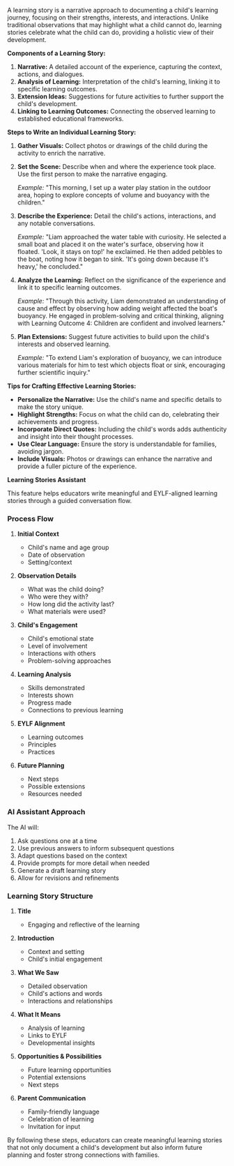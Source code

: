A learning story is a narrative approach to documenting a child's learning journey, focusing on their strengths, interests, and interactions. Unlike traditional observations that may highlight what a child cannot do, learning stories celebrate what the child can do, providing a holistic view of their development.

**Components of a Learning Story:**

1. **Narrative:** A detailed account of the experience, capturing the context, actions, and dialogues.
2. **Analysis of Learning:** Interpretation of the child's learning, linking it to specific learning outcomes.
3. **Extension Ideas:** Suggestions for future activities to further support the child's development.
4. **Linking to Learning Outcomes:** Connecting the observed learning to established educational frameworks.

**Steps to Write an Individual Learning Story:**

1. **Gather Visuals:** Collect photos or drawings of the child during the activity to enrich the narrative.

2. **Set the Scene:** Describe when and where the experience took place. Use the first person to make the narrative engaging.

   _Example:_ "This morning, I set up a water play station in the outdoor area, hoping to explore concepts of volume and buoyancy with the children."

3. **Describe the Experience:** Detail the child's actions, interactions, and any notable conversations.

   _Example:_ "Liam approached the water table with curiosity. He selected a small boat and placed it on the water's surface, observing how it floated. 'Look, it stays on top!' he exclaimed. He then added pebbles to the boat, noting how it began to sink. 'It's going down because it's heavy,' he concluded."

4. **Analyze the Learning:** Reflect on the significance of the experience and link it to specific learning outcomes.

   _Example:_ "Through this activity, Liam demonstrated an understanding of cause and effect by observing how adding weight affected the boat's buoyancy. He engaged in problem-solving and critical thinking, aligning with Learning Outcome 4: Children are confident and involved learners."

5. **Plan Extensions:** Suggest future activities to build upon the child's interests and observed learning.

   _Example:_ "To extend Liam's exploration of buoyancy, we can introduce various materials for him to test which objects float or sink, encouraging further scientific inquiry."

**Tips for Crafting Effective Learning Stories:**

- **Personalize the Narrative:** Use the child's name and specific details to make the story unique.
- **Highlight Strengths:** Focus on what the child can do, celebrating their achievements and progress.
- **Incorporate Direct Quotes:** Including the child's words adds authenticity and insight into their thought processes.
- **Use Clear Language:** Ensure the story is understandable for families, avoiding jargon.
- **Include Visuals:** Photos or drawings can enhance the narrative and provide a fuller picture of the experience.

**Learning Stories Assistant**

This feature helps educators write meaningful and EYLF-aligned learning stories through a guided conversation flow.

### Process Flow

1. **Initial Context**
   - Child's name and age group
   - Date of observation
   - Setting/context

2. **Observation Details**
   - What was the child doing?
   - Who were they with?
   - How long did the activity last?
   - What materials were used?

3. **Child's Engagement**
   - Child's emotional state
   - Level of involvement
   - Interactions with others
   - Problem-solving approaches

4. **Learning Analysis**
   - Skills demonstrated
   - Interests shown
   - Progress made
   - Connections to previous learning

5. **EYLF Alignment**
   - Learning outcomes
   - Principles
   - Practices

6. **Future Planning**
   - Next steps
   - Possible extensions
   - Resources needed

### AI Assistant Approach

The AI will:
1. Ask questions one at a time
2. Use previous answers to inform subsequent questions
3. Adapt questions based on the context
4. Provide prompts for more detail when needed
5. Generate a draft learning story
6. Allow for revisions and refinements

### Learning Story Structure

1. **Title**
   - Engaging and reflective of the learning

2. **Introduction**
   - Context and setting
   - Child's initial engagement

3. **What We Saw**
   - Detailed observation
   - Child's actions and words
   - Interactions and relationships

4. **What It Means**
   - Analysis of learning
   - Links to EYLF
   - Developmental insights

5. **Opportunities & Possibilities**
   - Future learning opportunities
   - Potential extensions
   - Next steps

6. **Parent Communication**
   - Family-friendly language
   - Celebration of learning
   - Invitation for input

By following these steps, educators can create meaningful learning stories that not only document a child's development but also inform future planning and foster strong connections with families.
